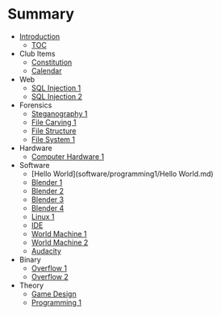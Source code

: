 # Summary

* [Introduction](README.md)
   * [TOC](SUMMARY.md)
* Club Items
   * [Constitution](home/constitution/constitution.md)
   * [Calendar](home/calendar/calendar.md)
* Web
   * [SQL Injection 1](web/sql1/sql1.md)
   * [SQL Injection 2](web/sql2/sql2.md)
* Forensics
   * [Steganography 1](forensics/steg1/steg1.md)
   * [File Carving 1](forensics/filecarving1/filecarving1.md)
   * [File Structure](forensics/filestructure/filestructure.md)
   * [File System 1](forensics/filesystem1/filesystem1.md)
* Hardware
   * [Computer Hardware 1](hardware/computer_hardware_1/computerhardware1.md)
* Software
   * [Hello World](software/programming1/Hello World.md)
   * [Blender 1](software/blender1/blender1.md)
   * [Blender 2](software/blender2/blender2.md)
   * [Blender 3](software/blender3/blender3.md)
   * [Blender 4](software/blender4/blender4.md)
   * [Linux 1](software/linux1/linux1.md)
   * [IDE](software/ide/ide.md)
   * [World Machine 1](software/worldmachine1/worldmachine1.md)
   * [World Machine 2](software/worldmachine2/worldmachine2.md)
   * [Audacity](software/audacity/audacity.md)
* Binary
   * [Overflow 1](binary/overflow1/overflow1.md)
   * [Overflow 2](binary/overflow2/overflow2.md)
* Theory
   * [Game Design](theory/gamedesign/gamedesign.md)
   * [Programming 1](theory/gamedesign/gamedesign.md)